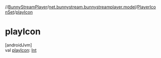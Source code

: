 //[BunnyStreamPlayer](../../../index.md)/[net.bunnystream.bunnystreamplayer.model](../index.md)/[PlayerIconSet](index.md)/[playIcon](play-icon.md)

# playIcon

[androidJvm]\
val [playIcon](play-icon.md): [Int](https://kotlinlang.org/api/latest/jvm/stdlib/kotlin-stdlib/kotlin/-int/index.html)
